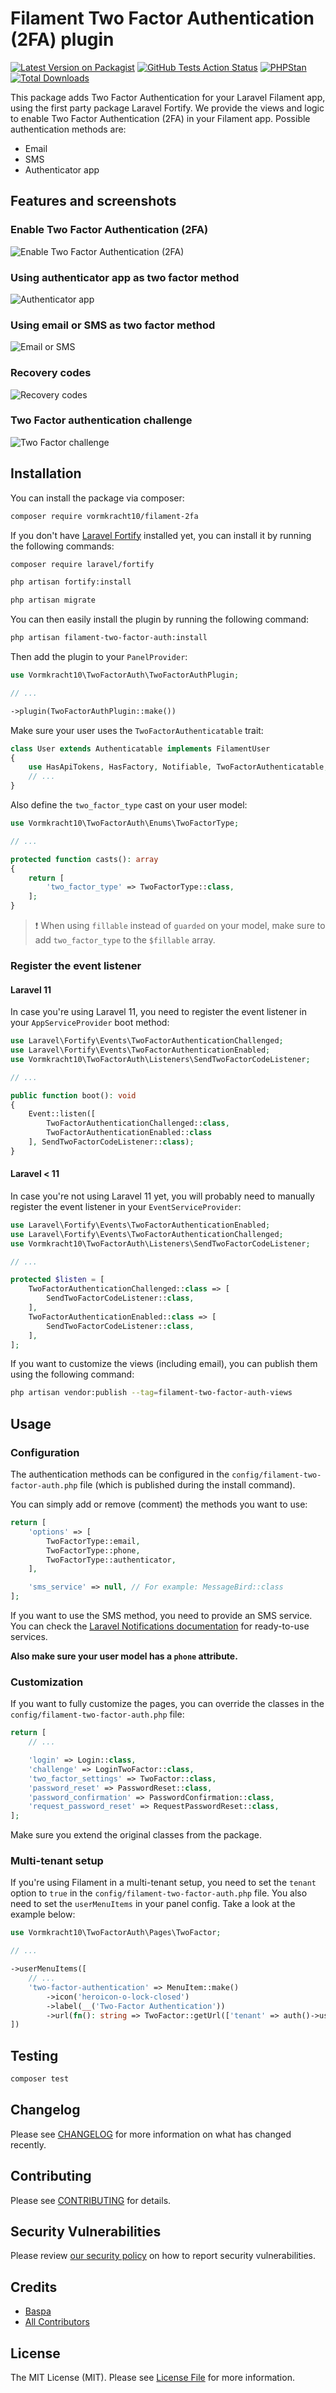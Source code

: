 # Filament Two Factor Authentication (2FA) plugin

[![Latest Version on Packagist](https://img.shields.io/packagist/v/vormkracht10/filament-2fa.svg?style=flat-square)](https://packagist.org/packages/vormkracht10/filament-2fa)
[![GitHub Tests Action Status](https://img.shields.io/github/actions/workflow/status/vormkracht10/filament-2fa/run-tests.yml?branch=main&label=tests&style=flat-square)](https://github.com/vormkracht10/filament-2fa/actions?query=workflow%3Arun-tests+branch%3Amain)
[![PHPStan](https://img.shields.io/github/actions/workflow/status/vormkracht10/filament-2fa/phpstan.yml?branch=main&label=phpstan&style=flat-square)](https://github.com/vormkracht10/filament-2fa/actions/workflows/phpstan.yml)
[![Total Downloads](https://img.shields.io/packagist/dt/vormkracht10/filament-2fa.svg?style=flat-square)](https://packagist.org/packages/vormkracht10/filament-2fa)

This package adds Two Factor Authentication for your Laravel Filament app, using the first party package Laravel Fortify. We provide the views and logic to enable Two Factor Authentication (2FA) in your Filament app. Possible authentication methods are:

-   Email
-   SMS
-   Authenticator app

## Features and screenshots

### Enable Two Factor Authentication (2FA)

![Enable Two Factor Authentication (2FA)](./docs/two-factor-page.png)

### Using authenticator app as two factor method

![Authenticator app](./docs/authenticator-app.png)

### Using email or SMS as two factor method

![Email or SMS](./docs/email-or-sms.png)

### Recovery codes

![Recovery codes](./docs/recovery-codes.png)

### Two Factor authentication challenge

![Two Factor challenge](./docs/code-challenge.png)

## Installation

You can install the package via composer:

```bash
composer require vormkracht10/filament-2fa
```

If you don't have [Laravel Fortify](https://laravel.com/docs/11.x/fortify) installed yet, you can install it by running the following commands:

```bash
composer require laravel/fortify
```

```bash
php artisan fortify:install
```

```bash
php artisan migrate
```

You can then easily install the plugin by running the following command:

```bash
php artisan filament-two-factor-auth:install
```

Then add the plugin to your `PanelProvider`:

```php
use Vormkracht10\TwoFactorAuth\TwoFactorAuthPlugin;

// ...

->plugin(TwoFactorAuthPlugin::make())
```

Make sure your user uses the `TwoFactorAuthenticatable` trait:

```php
class User extends Authenticatable implements FilamentUser
{
    use HasApiTokens, HasFactory, Notifiable, TwoFactorAuthenticatable;
    // ...
}
```

Also define the `two_factor_type` cast on your user model:

```php
use Vormkracht10\TwoFactorAuth\Enums\TwoFactorType;

// ...

protected function casts(): array
{
    return [
        'two_factor_type' => TwoFactorType::class,
    ];
}
```

> ❗ When using `fillable` instead of `guarded` on your model, make sure to add `two_factor_type` to the `$fillable` array.

### Register the event listener

#### Laravel 11

In case you're using Laravel 11, you need to register the event listener in your `AppServiceProvider` boot method:

```php
use Laravel\Fortify\Events\TwoFactorAuthenticationChallenged;
use Laravel\Fortify\Events\TwoFactorAuthenticationEnabled;
use Vormkracht10\TwoFactorAuth\Listeners\SendTwoFactorCodeListener;

// ...

public function boot(): void
{
    Event::listen([
        TwoFactorAuthenticationChallenged::class,
        TwoFactorAuthenticationEnabled::class
    ], SendTwoFactorCodeListener::class);
}
```

#### Laravel < 11

In case you're not using Laravel 11 yet, you will probably need to manually register the event listener in your `EventServiceProvider`:

```php
use Laravel\Fortify\Events\TwoFactorAuthenticationEnabled;
use Laravel\Fortify\Events\TwoFactorAuthenticationChallenged;
use Vormkracht10\TwoFactorAuth\Listeners\SendTwoFactorCodeListener;

// ...

protected $listen = [
    TwoFactorAuthenticationChallenged::class => [
        SendTwoFactorCodeListener::class,
    ],
    TwoFactorAuthenticationEnabled::class => [
        SendTwoFactorCodeListener::class,
    ],
];
```

If you want to customize the views (including email), you can publish them using the following command:

```bash
php artisan vendor:publish --tag=filament-two-factor-auth-views
```

## Usage

### Configuration

The authentication methods can be configured in the `config/filament-two-factor-auth.php` file (which is published during the install command).

You can simply add or remove (comment) the methods you want to use:

```php
return [
    'options' => [
        TwoFactorType::email,
        TwoFactorType::phone,
        TwoFactorType::authenticator,
    ],

    'sms_service' => null, // For example: MessageBird::class
];
```

If you want to use the SMS method, you need to provide an SMS service. You can check the [Laravel Notifications documentation](https://laravel-notification-channels.com/about/) for ready-to-use services.

**Also make sure your user model has a `phone` attribute.**

### Customization

If you want to fully customize the pages, you can override the classes in the `config/filament-two-factor-auth.php` file:

```php
return [
    // ...

    'login' => Login::class,
    'challenge' => LoginTwoFactor::class,
    'two_factor_settings' => TwoFactor::class,
    'password_reset' => PasswordReset::class,
    'password_confirmation' => PasswordConfirmation::class,
    'request_password_reset' => RequestPasswordReset::class,
];
```

Make sure you extend the original classes from the package.

### Multi-tenant setup

If you're using Filament in a multi-tenant setup, you need to set the `tenant` option to `true` in the `config/filament-two-factor-auth.php` file. You also need to set the `userMenuItems` in your panel config. Take a look at the example below:

```php
use Vormkracht10\TwoFactorAuth\Pages\TwoFactor;

// ...

->userMenuItems([
    // ...
    'two-factor-authentication' => MenuItem::make()
        ->icon('heroicon-o-lock-closed')
        ->label(__('Two-Factor Authentication'))
        ->url(fn(): string => TwoFactor::getUrl(['tenant' => auth()->user()->organization->getRouteKey()])),
])
```

## Testing

```bash
composer test
```

## Changelog

Please see [CHANGELOG](CHANGELOG.md) for more information on what has changed recently.

## Contributing

Please see [CONTRIBUTING](.github/CONTRIBUTING.md) for details.

## Security Vulnerabilities

Please review [our security policy](../../security/policy) on how to report security vulnerabilities.

## Credits

-   [Baspa](https://github.com/vormkracht10)
-   [All Contributors](../../contributors)

## License

The MIT License (MIT). Please see [License File](LICENSE.md) for more information.
